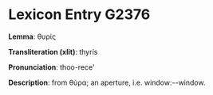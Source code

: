 # Lexicon Entry G2376

**Lemma**: θυρίς

**Transliteration (xlit)**: thyrís

**Pronunciation**: thoo-rece'

**Description**:
from θύρα; an aperture, i.e. window:--window.
